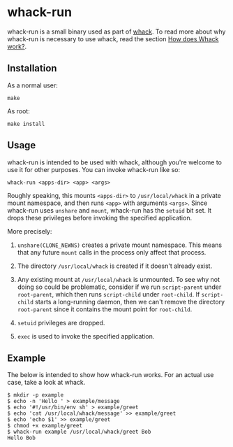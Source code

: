 # whack-run

whack-run is a small binary used as part of [whack][]. To read more about why
whack-run is necessary to use whack, read the section
[How does Whack work?][how-does-whack-work]. 

[whack]: https://github.com/mwilliamson/whack
[how-does-whack-work]: https://github.com/mwilliamson/whack/blob/master/README.md#how-does-whack-work

## Installation

As a normal user:

```
make
```

As root:
```
make install
```

## Usage

whack-run is intended to be used with whack,
although you're welcome to use it for other purposes.
You can invoke whack-run like so:

```
whack-run <apps-dir> <app> <args>
```

Roughly speaking,
this mounts `<apps-dir>` to `/usr/local/whack` in a private mount namespace,
and then runs `<app>` with arguments `<args>`.
Since whack-run uses `unshare` and `mount`, whack-run has the `setuid` bit set.
It drops these privileges before invoking the specified application.

More precisely:

1. `unshare(CLONE_NEWNS)` creates a private mount namespace.
  This means that any future `mount` calls in the process only affect that process.

1. The directory `/usr/local/whack` is created if it doesn't already exist.

1. Any existing mount at `/usr/local/whack` is unmounted.
  To see why not doing so could be problematic,
  consider if we run `script-parent` under `root-parent`,
  which then runs `script-child` under `root-child`.
  If `script-child` starts a long-running daemon,
  then we can't remove the directory `root-parent`
  since it contains the mount point for `root-child`.

1. `setuid` privileges are dropped.

1. `exec` is used to invoke the specified application.

## Example

The below is intended to show how whack-run works.
For an actual use case, take a look at whack.

```
$ mkdir -p example
$ echo -n 'Hello ' > example/message
$ echo '#!/usr/bin/env sh' > example/greet
$ echo 'cat /usr/local/whack/message' >> example/greet
$ echo 'echo $1' >> example/greet
$ chmod +x example/greet
$ whack-run example /usr/local/whack/greet Bob
Hello Bob
```

